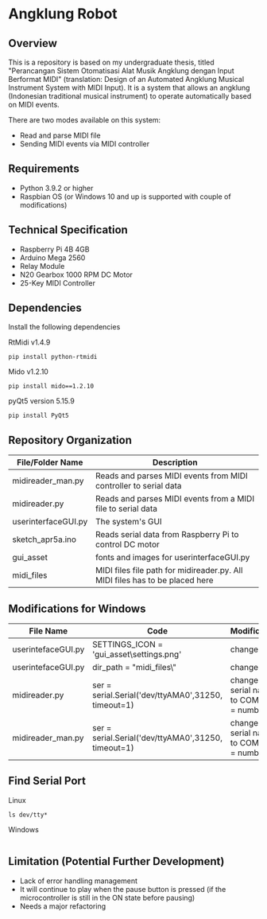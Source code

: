 # Angklung Robot

## Overview

This is a repository is based on my undergraduate thesis, titled "Perancangan Sistem Otomatisasi Alat Musik Angklung dengan Input Berformat MIDI" (translation: Design of an Automated Angklung Musical Instrument System with MIDI Input). It is a system that allows an angklung (Indonesian traditional musical instrument) to operate automatically based on MIDI events.

There are two modes available on this system:

- Read and parse MIDI file
- Sending MIDI events via MIDI controller

## Requirements

- Python 3.9.2 or higher
- Raspbian OS (or Windows 10 and up is supported with couple of modifications)


## Technical Specification

- Raspberry Pi 4B 4GB
- Arduino Mega 2560
- Relay Module
- N20 Gearbox 1000 RPM DC Motor
- 25-Key MIDI Controller

## Dependencies

Install the following dependencies

RtMidi v1.4.9

``` 
pip install python-rtmidi 
```

Mido v1.2.10
``` 
pip install mido==1.2.10
```

pyQt5 version 5.15.9
``` 
pip install PyQt5 
```

## Repository Organization
| File/Folder Name | Description |
|------|----|
|midireader_man.py |Reads and parses MIDI events from MIDI controller to serial data|
|midireader.py |Reads and parses MIDI events from a MIDI file to serial data|
|userinterfaceGUI.py |The system's GUI|
|sketch_apr5a.ino |Reads serial data from Raspberry Pi to control DC motor|
|gui_asset |fonts and images for userinterfaceGUI.py |
|midi_files |MIDI files file path for midireader.py. All MIDI files has to be placed here |

## Modifications for Windows
| File Name | Code | Modification
|------|----|---|
|userintefaceGUI.py|SETTINGS_ICON = 'gui_asset\\settings.png'| change \\ to /|
|userintefaceGUI.py|dir_path = "midi_files\\"| change \\ to /|
|midireader.py|ser = serial.Serial('dev/ttyAMA0',31250, timeout=1)| change serial name to COMx (x = number)|
|midireader_man.py|ser = serial.Serial('dev/ttyAMA0',31250, timeout=1)| change serial name to COMx (x = number)|


## Find Serial Port
Linux
``` 
ls dev/tty*
```

Windows
``` 

```

## Limitation (Potential Further Development)

- Lack of error handling management
- It will continue to play when the pause button is pressed (if the microcontroller is still in the ON state before pausing)
- Needs a major refactoring